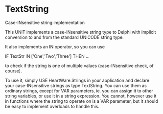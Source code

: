 # TextString
Case-INsensitive string implementation

This UNIT implements a case-INsensitive string type to Delphi with implicit conversion to and from the standard UNICODE string type.

It also implements an IN operator, so you can use

IF TextStr IN ['One','Two','Three'] THEN ...

to check if the string is one of multiple values (case-INsensitive check, of course).

To use it, simply USE HeartWare.Strings in your application and declare your case-INsensitive strings as type TextString. You can use them as ordinary strings, except for VAR parameters, ie. you can assign it to other string variables, or use it in a string expression. You cannot, however use it in functions where the string to operate on is a VAR parameter, but it should be easy to implement overloads to handle this.
